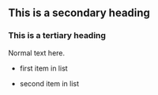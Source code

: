 ## This is a secondary heading

### This is a tertiary heading

Normal text here.

* first item in list

* second item in list

